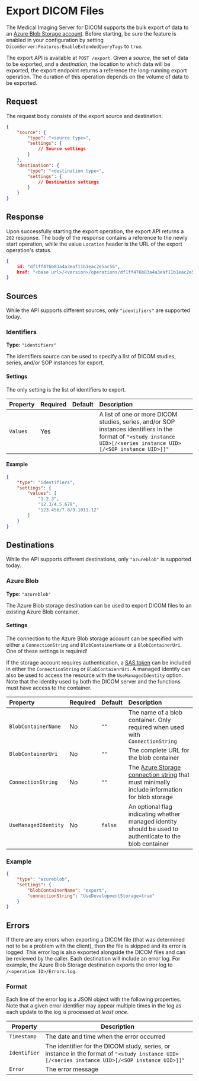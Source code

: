 # Export DICOM Files

The Medical Imaging Server for DICOM supports the bulk export of data to an [Azure Blob Storage account](https://azure.microsoft.com/en-us/services/storage/blobs/). Before starting, be sure the feature is enabled in your configuration by setting `DicomServer:Features:EnableExtendedQueryTags` to `true`.

The export API is available at `POST /export`. Given a *source*, the set of data to be exported, and a *destination*, the location to which data will be exported, the export endpoint returns a reference the long-running export operation. The duration of this operation depends on the volume of data to be exported.

## Request

The request body consists of the export source and destination.

```json
{
    "source": {
        "type": "<source type>",
        "settings": {
            // Source settings
        }
    },
    "destination": {
        "type": "<destination type>",
        "settings": {
            // Destination settings
        }
    }
}
```

## Response

Upon successfully starting the export operation, the export API returns a `202` response. The body of the response contains a reference to the newly start operation, while the value `Location` header is the URL of the export operation's status.

```json
{
    id: "df1ff476b83a4a3eaf11b1eac2e5ac56",
    href: "<base url>/<version>/operations/df1ff476b83a4a3eaf11b1eac2e5ac56"
}
```

## Sources

While the API supports different sources, only `"identifiers"` are supported today.

### Identifiers

**Type**: `"identifiers"`

The identifiers source can be used to specify a list of DICOM studies, series, and/or SOP instances for export.

#### Settings

The only setting is the list of identifiers to export.

| Property | Required | Default | Description |
| :------- | :------- | :------ | :---------- |
| `Values` | Yes      |         | A list of one or more DICOM studies, series, and/or SOP instances identifiers in the format of `"<study instance UID>[/<series instance UID>[/<SOP instance UID>]]"` |

#### Example

```json
{
    "type": "identifiers",
    "settings": {
        "values": [
            "1.2.3",
            "12.3/4.5.678",
            "123.456/7.8/9.1011.12"
        ]
    }
}
```

## Destinations

While the API supports different destinations, only `"azureblob"` is supported today.

### Azure Blob

**Type**: `"azureblob"`

The Azure Blob storage destination can be used to export DICOM files to an existing Azure Blob container.

#### Settings

The connection to the Azure Blob storage account can be specified with either a `ConnectionString` and `BlobContainerName` or a `BlobContainerUri`. One of these settings is required!

If the storage account requires authentication, a [SAS token](https://docs.microsoft.com/en-us/azure/storage/common/storage-sas-overview) can be included in either the `ConnectionString` or `BlobContaienrUri`. A managed identity can also be used to access the resource with the `UseManagedIdentity` option. Note that the identity used by both the DICOM server and the functions must have access to the container.

| Property             | Required | Default | Description |
| :------------------- | :--------| :------ | :---------- |
| `BlobContainerName`  | No       | `""`    | The name of a blob container. Only required when used with `ConnectionString` |
| `BlobContainerUri`   | No       | `""`    | The complete URL for the blob container |
| `ConnectionString`   | No       | `""`    | The [Azure Storage connection string](https://docs.microsoft.com/en-us/azure/storage/common/storage-configure-connection-string) that must minimally include information for blob storage |
| `UseManagedIdentity` | No       | `false` | An optional flag indicating whether managed identity should be used to authenticate to the blob container |

### Example

```json
{
    "type": "azureblob",
    "settings": {
        "blobContainerName": "export",
        "connectionString": "UseDevelopmentStorage=true"
    }
}
```

## Errors

If there are any errors when exporting a DICOM file (that was determined not to be a problem with the client), then the file is skipped and its error is logged. This error log is also exported alongside the DICOM files and can be reviewed by the caller. Each destination will include an error log. For example, the Azure Blob Storage destination exports the error log to `/<operation ID>/Errors.log`.

### Format

Each line of the error log is a JSON object with the following properties. Note that a given error identifier may appear multiple times in the log as each update to the log is processed *at least once*.

| Property     | Description |
| ------------ | ----------- |
| `Timestamp`  | The date and time when the error occurred |
| `Identifier` | The identifier for the DICOM study, series, or instance in the format of `"<study instance UID>[/<series instance UID>[/<SOP instance UID>]]"` |
| `Error`      | The error message |
